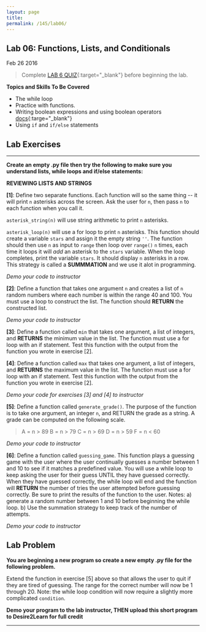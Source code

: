```yaml
---
layout: page
title: 
permalink: /145/lab06/
---
```


Lab 06: Functions, Lists, and Conditionals 
---
Feb 26 2016

> Complete [LAB 6 QUIZ](https://nmhu.desire2learn.com/d2l/home/28410){:target="_blank"} before beginning the lab.



**Topics and Skills To Be Covered**

* The while loop
* Practice with functions.
* Writing boolean expressions and using boolean operators [docs](https://docs.python.org/2/library/stdtypes.html#boolean-operations-and-or-not){:targe="_blank"}
* Using ```if``` and ```if/else``` statements


Lab Exercises
---

---

**Create an empty .py file then try the following to make sure you understand lists, while loops and if/else statements:**

__REVIEWING LISTS AND STRINGS__

**[1]**: Define two separate functions. Each function will so the same thing -- it will print ```n``` asterisks across the screen. Ask the user for ```n```, then pass ```n``` to each function when you call it. 

```asterisk_string(n)``` will use string arithmetic to print ```n``` asterisks.

```asterisk_loop(n)``` will use a for loop to print ```n``` asterisks. This function should create a variable ```stars``` and assign it the empty string ```''```. The function should then use ```n``` as input to ```range``` then loop over ```range()``` ```n``` times, each time it loops it will *add* an asterisk to the ```stars``` variable. When the loop completes, print the variable ```stars```. It should display ```n``` asterisks in a row. This strategy is called a **SUMMMATION** and we use it alot in programming.

*Demo your code to instructor*


**[2]**: Define a function that takes one argument ```n``` and creates a list of ```n``` random numbers where each number is within the range 40 and 100. You must use a loop to construct the list. The function should **RETURN** the constructed list.

*Demo your code to instructor*


**[3]**: Define a function called ```min``` that takes one argument, a  list of integers, and **RETURNS** the minimum value in the list. The function must use a for loop with an if statement. Test this function with the output from the function you wrote in exercise [2].


**[4]**: Define a function called ```max``` that takes one argument, a list of integers, and **RETURNS** the maximum value in the list. The function must use a for loop with an if statement. Test this function with the output from the function you wrote in exercise [2].

*Demo your code for exercises [3] and [4] to instructor*


**[5]**: Define a function called ```generate_grade()```. The purpose of the function is to take one argument, an integer ```n```, and RETURN the grade as a string. A grade can be computed on the following scale.

>	A = n > 89
>	B = n > 79
>	C = n > 69
>	D = n > 59
>	F = n < 60

*Demo your code to instructor*


**[6]**: Define a function called ```guessing_game```. This function plays a guessing game with the user where the user continually guesses a number between 1 and 10 to see if it matches a predefined value. You will use a while loop to keep asking the user for their guess UNTIL they have guessed correctly. When they have guessed correctly, the while loop will end and the function will **RETURN** the number of tries the user attempted before guessing correctly. Be sure to print the results of the function to the user. Notes: a) generate a random number between 1 and 10 before beginning the while loop. b) Use the summation strategy to keep track of the number of attempts. 

*Demo your code to instructor*


Lab Problem
---
**You are beginning a new program so create a new empty .py file for the following problem.**

Extend the function in exercise [5] above so that allows the user to quit if they are tired of guessing. The range for the correct number will now be 1 through 20. Note: the while loop condition will now require a slightly more complicated ```condition```.


**Demo your program to the lab instructor, THEN upload this short program to Desire2Learn for full credit**

---
